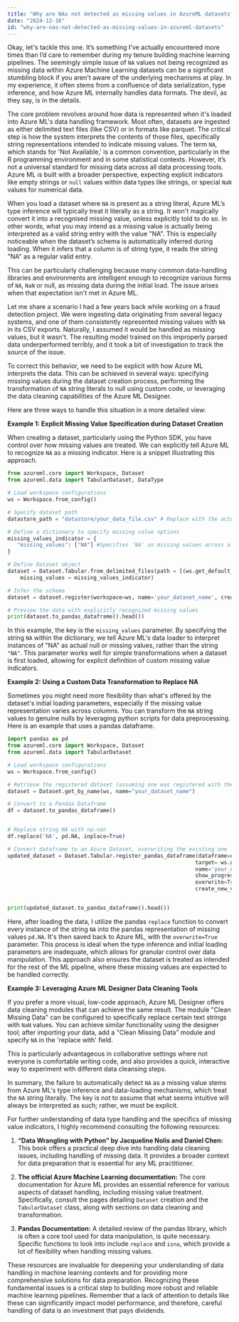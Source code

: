 ```yaml
---
title: "Why are NAs not detected as missing values in AzureML datasets?"
date: "2024-12-16"
id: "why-are-nas-not-detected-as-missing-values-in-azureml-datasets"
---
```


Okay, let's tackle this one. It’s something I've actually encountered more times than I’d care to remember during my tenure building machine learning pipelines. The seemingly simple issue of `NA` values not being recognized as missing data within Azure Machine Learning datasets can be a significant stumbling block if you aren't aware of the underlying mechanisms at play. In my experience, it often stems from a confluence of data serialization, type inference, and how Azure ML internally handles data formats. The devil, as they say, is in the details.

The core problem revolves around how data is represented when it's loaded into Azure ML's data handling framework. Most often, datasets are ingested as either delimited text files (like CSV) or in formats like parquet. The critical step is how the system interprets the contents of those files, specifically string representations intended to indicate missing values. The term `NA`, which stands for 'Not Available,' is a common convention, particularly in the R programming environment and in some statistical contexts. However, it’s not a universal standard for missing data across all data processing tools. Azure ML is built with a broader perspective, expecting explicit indicators like empty strings or `null` values within data types like strings, or special `NaN` values for numerical data.

When you load a dataset where `NA` is present as a string literal, Azure ML’s type inference will typically treat it literally as a string. It won't magically convert it into a recognised missing value, unless explicitly told to do so. In other words, what you may intend as a missing value is actually being interpreted as a valid string entry with the value "NA". This is especially noticeable when the dataset’s schema is automatically inferred during loading. When it infers that a column is of string type, it reads the string "NA" as a regular valid entry.

This can be particularly challenging because many common data-handling libraries and environments are intelligent enough to recognize various forms of `NA`, `NaN` or null, as missing data during the initial load. The issue arises when that expectation isn't met in Azure ML.

Let me share a scenario I had a few years back while working on a fraud detection project. We were ingesting data originating from several legacy systems, and one of them consistently represented missing values with `NA` in its CSV exports. Naturally, I assumed it would be handled as missing values, but it wasn't. The resulting model trained on this improperly parsed data underperformed terribly, and it took a bit of investigation to track the source of the issue.

To correct this behavior, we need to be explicit with how Azure ML interprets the data. This can be achieved in several ways: specifying missing values during the dataset creation process, performing the transformation of `NA` string literals to null using custom code, or leveraging the data cleaning capabilities of the Azure ML Designer.

Here are three ways to handle this situation in a more detailed view:

**Example 1: Explicit Missing Value Specification during Dataset Creation**

When creating a dataset, particularly using the Python SDK, you have control over how missing values are treated. We can explicitly tell Azure ML to recognize `NA` as a missing indicator. Here is a snippet illustrating this approach.

```python
from azureml.core import Workspace, Dataset
from azureml.data import TabularDataset, DataType

# Load workspace configurations
ws = Workspace.from_config()

# Specify dataset path
datastore_path = "datastore/your_data_file.csv" # Replace with the actual datastore path and filename

# Define a dictionary to specify missing value options
missing_values_indicator = {
   "missing_values": ["NA"] #Specifies 'NA' as missing values across all columns
}

# Define Dataset object
dataset = Dataset.Tabular.from_delimited_files(path = [(ws.get_default_datastore(), datastore_path)],
    missing_values = missing_values_indicator)

# Infer the schema
dataset = dataset.register(workspace=ws, name='your_dataset_name', create_new_version = True)

# Preview the data with explicitly recognized missing values
print(dataset.to_pandas_dataframe().head())
```

In this example, the key is the `missing_values` parameter. By specifying the string `NA` within the dictionary, we tell Azure ML's data loader to interpret instances of "NA" as actual null or missing values, rather than the string `"NA"`. This parameter works well for simple transformations when a dataset is first loaded, allowing for explicit definition of custom missing value indicators.

**Example 2: Using a Custom Data Transformation to Replace NA**

Sometimes you might need more flexibility than what's offered by the dataset's initial loading parameters, especially if the missing value representation varies across columns. You can transform the `NA` string values to genuine nulls by leveraging python scripts for data preprocessing. Here is an example that uses a pandas dataframe.

```python
import pandas as pd
from azureml.core import Workspace, Dataset
from azureml.data import TabularDataset

# Load workspace configurations
ws = Workspace.from_config()

# Retrieve the registered dataset (assuming one was registered with the name 'your_dataset_name')
dataset = Dataset.get_by_name(ws, name="your_dataset_name")

# Convert to a Pandas Dataframe
df = dataset.to_pandas_dataframe()


# Replace string NA with np.nan
df.replace('NA', pd.NA, inplace=True)

# Convert dataframe to an Azure Dataset, overwriting the existing one
updated_dataset = Dataset.Tabular.register_pandas_dataframe(dataframe=df,
                                                           target= ws.get_default_datastore(),
                                                           name='your_dataset_name',
                                                           show_progress=True,
                                                           overwrite=True,
                                                           create_new_version=True)


print(updated_dataset.to_pandas_dataframe().head())
```

Here, after loading the data, I utilize the pandas `replace` function to convert every instance of the string `NA` into the pandas representation of missing values `pd.NA`. It's then saved back to Azure ML, with the `overwrite=True` parameter. This process is ideal when the type inference and initial loading parameters are inadequate, which allows for granular control over data manipulation. This approach also ensures the dataset is treated as intended for the rest of the ML pipeline, where these missing values are expected to be handled correctly.

**Example 3: Leveraging Azure ML Designer Data Cleaning Tools**

If you prefer a more visual, low-code approach, Azure ML Designer offers data cleaning modules that can achieve the same result. The module "Clean Missing Data" can be configured to specifically replace certain text strings with `NaN` values. You can achieve similar functionality using the designer tool; after importing your data, add a "Clean Missing Data" module and specify `NA` in the 'replace with' field.

This is particularly advantageous in collaborative settings where not everyone is comfortable writing code, and also provides a quick, interactive way to experiment with different data cleansing steps.

In summary, the failure to automatically detect `NA` as a missing value stems from Azure ML's type inference and data-loading mechanisms, which treat the `NA` string literally. The key is not to assume that what seems intuitive will always be interpreted as such; rather, we must be explicit.

For further understanding of data type handling and the specifics of missing value indicators, I highly recommend consulting the following resources:

1.  **“Data Wrangling with Python” by Jacqueline Nolis and Daniel Chen:** This book offers a practical deep dive into handling data cleaning issues, including handling of missing data. It provides a broader context for data preparation that is essential for any ML practitioner.

2.  **The official Azure Machine Learning documentation:** The core documentation for Azure ML provides an essential reference for various aspects of dataset handling, including missing value treatment. Specifically, consult the pages detailing `Dataset` creation and the `TabularDataset` class, along with sections on data cleaning and transformation.

3.  **Pandas Documentation:** A detailed review of the pandas library, which is often a core tool used for data manipulation, is quite necessary. Specific functions to look into include `replace` and `isna`, which provide a lot of flexibility when handling missing values.

These resources are invaluable for deepening your understanding of data handling in machine learning contexts and for providing more comprehensive solutions for data preparation. Recognizing these fundamental issues is a critical step to building more robust and reliable machine learning pipelines. Remember that a lack of attention to details like these can significantly impact model performance, and therefore, careful handling of data is an investment that pays dividends.
